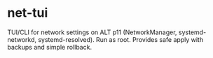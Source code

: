 net-tui
=======
TUI/CLI for network settings on ALT p11 (NetworkManager, systemd-networkd, systemd-resolved).
Run as root. Provides safe apply with backups and simple rollback.
